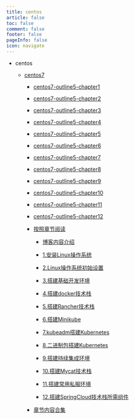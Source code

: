 ```yaml
---
title: centos
article: false
toc: false
comment: false
footer: false
pageInfo: false
icon: navigate
---
```


- centos

    - <a class="breadcrumb-link" href="centos7">centos7</a>

        - <a class="breadcrumb-link" href="centos7/centos7-outline5-chapter1.html">centos7-outline5-chapter1</a>

        - <a class="breadcrumb-link" href="centos7/centos7-outline5-chapter2.html">centos7-outline5-chapter2</a>

        - <a class="breadcrumb-link" href="centos7/centos7-outline5-chapter3.html">centos7-outline5-chapter3</a>

        - <a class="breadcrumb-link" href="centos7/centos7-outline5-chapter4.html">centos7-outline5-chapter4</a>

        - <a class="breadcrumb-link" href="centos7/centos7-outline5-chapter5.html">centos7-outline5-chapter5</a>

        - <a class="breadcrumb-link" href="centos7/centos7-outline5-chapter6.html">centos7-outline5-chapter6</a>

        - <a class="breadcrumb-link" href="centos7/centos7-outline5-chapter7.html">centos7-outline5-chapter7</a>

        - <a class="breadcrumb-link" href="centos7/centos7-outline5-chapter8.html">centos7-outline5-chapter8</a>

        - <a class="breadcrumb-link" href="centos7/centos7-outline5-chapter9.html">centos7-outline5-chapter9</a>

        - <a class="breadcrumb-link" href="centos7/centos7-outline5-chapter10.html">centos7-outline5-chapter10</a>

        - <a class="breadcrumb-link" href="centos7/centos7-outline5-chapter11.html">centos7-outline5-chapter11</a>

        - <a class="breadcrumb-link" href="centos7/centos7-outline5-chapter12.html">centos7-outline5-chapter12</a>

        - <a class="breadcrumb-link" href="centos7/shardings">按照章节阅读</a>


            - <a class="breadcrumb-link" href="centos7/shardings/centos7-chapter-0.博客内容介绍.html">博客内容介绍</a>

            - <a class="breadcrumb-link" href="centos7/shardings/centos7-chapter-1.安装Linux操作系统.html">1.安装Linux操作系统</a>

            - <a class="breadcrumb-link" href="centos7/shardings/centos7-chapter-2.Linux操作系统初始设置.html">2.Linux操作系统初始设置</a>

            - <a class="breadcrumb-link" href="centos7/shardings/centos7-chapter-3.搭建基础开发环境.html">3.搭建基础开发环境</a>

            - <a class="breadcrumb-link" href="centos7/shardings/centos7-chapter-4.搭建docker技术栈.html">4.搭建docker技术栈</a>

            - <a class="breadcrumb-link" href="centos7/shardings/centos7-chapter-5.搭建Rancher技术栈.html">5.搭建Rancher技术栈</a>

            - <a class="breadcrumb-link" href="centos7/shardings/centos7-chapter-6.搭建Minikube.html">6.搭建Minikube</a>

            - <a class="breadcrumb-link" href="centos7/shardings/centos7-chapter-7.kubeadm搭建Kubernetes.html">7.kubeadm搭建Kubernetes</a>

            - <a class="breadcrumb-link" href="centos7/shardings/centos7-chapter-8.二进制包搭建Kubernetes.html">8.二进制包搭建Kubernetes</a>

            - <a class="breadcrumb-link" href="centos7/shardings/centos7-chapter-9.搭建持续集成环境.html">9.搭建持续集成环境</a>

            - <a class="breadcrumb-link" href="centos7/shardings/centos7-chapter-10.搭建Mycat技术栈.html">10.搭建Mycat技术栈</a>

            - <a class="breadcrumb-link" href="centos7/shardings/centos7-chapter-11.搭建常用私服环境.html">11.搭建常用私服环境</a>

            - <a class="breadcrumb-link" href="centos7/shardings/centos7-chapter-12.搭建SpringCloud技术栈所需组件.html">12.搭建SpringCloud技术栈所需组件</a>

        - <a class="breadcrumb-link" href="centos7/centos7.html#intro">章节内容合集</a>
